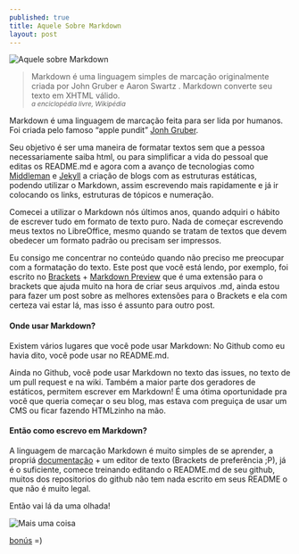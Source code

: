 ```yaml
---
published: true
title: Aquele Sobre Markdown
layout: post
---
```


![Aquele sobre Markdown](http://imagens.canaltech.com.br/44814.62090-Markdown.jpg)

>Markdown é uma linguagem simples de marcação originalmente criada por John Gruber e Aaron Swartz . Markdown converte seu texto em XHTML válido.<br>
<small><cite>a enciclopédia livre, Wikipédia</cite></small>

Markdown é uma linguagem de marcação feita para ser lida por humanos. Foi criada pelo famoso “apple pundit” [Jonh Gruber](http://daringfireball.net/).

Seu objetivo é ser uma maneira de formatar textos sem que a pessoa necessariamente saiba html, ou para simplificar a vida do pessoal que editas os README.md e agora com a avanço de tecnologias como [Middleman](https://middlemanapp.com/) e [Jekyll](http://jekyllrb.com/)  a criação de blogs com as estruturas estáticas, podendo utilizar o Markdown, assim escrevendo mais rapidamente e já ir colocando os links, estruturas de tópicos e numeração.

Comecei a utilizar o Markdown nós últimos anos, quando adquiri o hábito de escrever tudo em formato de texto puro. Nada de começar escrevendo meus textos no LibreOffice, mesmo quando se tratam de textos que devem obedecer um formato padrão ou precisam ser impressos.

Eu consigo me concentrar no conteúdo quando não preciso me preocupar com a formatação do texto. Este post que você está lendo, por exemplo, foi escrito no [Brackets](http://goo.gl/eNamW7) + [Markdown Preview](https://github.com/gruehle/MarkdownPreview) que é uma extensão para o brackets que ajuda muito na hora de criar seus arquivos .md, ainda estou para fazer um post sobre as melhores extensões para o Brackets e ela com certeza vai estar lá, mas isso é assunto para outro post.

#### Onde usar Markdown?

Existem vários lugares que você pode usar Markdown: No Github como eu havia dito, você pode usar no README.md.

Ainda no Github, você pode usar Markdown no texto das issues, no texto de um pull request e na wiki.
Também a maior parte dos geradores de estáticos, permitem escrever em Markdown! É uma ótima oportunidade pra você que queria começar o seu blog, mas estava com preguiça de usar um CMS ou ficar fazendo HTMLzinho na mão.

#### Então como escrevo em Markdown?

A linguagem de marcação Markdown é muito simples de se aprender, a propriá [documentação](http://daringfireball.net/projects/markdown/syntax) + um editor de texto (Brackets de preferência ;P), já é o suficiente, comece treinando editando o README.md de seu github, muitos dos repositorios do github não tem nada escrito em seus README o que não é muito legal.

Então vai lá da uma olhada! 

![Mais uma coisa](http://1.bp.blogspot.com/-3-WjfzM_PWQ/UVH74fJ_eKI/AAAAAAAABOA/nTF3pEQLiso/s320/tumblr_llj233vCD71qc89r5o1_500.jpg)

[bonús](http://goo.gl/UXGa1x) =) 
  



